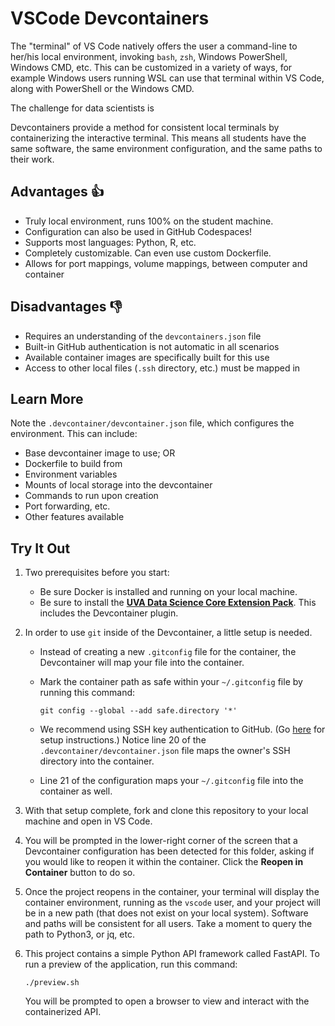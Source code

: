 # VSCode Devcontainers

The "terminal" of VS Code natively offers the user a command-line to her/his local environment, invoking `bash`, `zsh`, Windows PowerShell, Windows CMD, etc. This can be customized in a variety of ways, for example Windows users running WSL can use that terminal within VS Code, along with PowerShell or the Windows CMD.

The challenge for data scientists is 

Devcontainers provide a method for consistent local terminals by containerizing the interactive terminal. This means all students have the same software, the same environment configuration, and the same paths to their work.

## Advantages :thumbsup:

- Truly local environment, runs 100% on the student machine.
- Configuration can also be used in GitHub Codespaces!
- Supports most languages: Python, R, etc.
- Completely customizable. Can even use custom Dockerfile.
- Allows for port mappings, volume mappings, between computer and container

## Disadvantages :thumbsdown:

- Requires an understanding of the `devcontainers.json` file
- Built-in GitHub authentication is not automatic in all scenarios
- Available container images are specifically built for this use
- Access to other local files (`.ssh` directory, etc.) must be mapped in

## Learn More

Note the `.devcontainer/devcontainer.json` file, which configures the environment. This can include:

- Base devcontainer image to use; OR
- Dockerfile to build from
- Environment variables
- Mounts of local storage into the devcontainer
- Commands to run upon creation
- Port forwarding, etc.
- Other features available

## Try It Out

1. Two prerequisites before you start:

   - Be sure Docker is installed and running on your local machine.
   - Be sure to install the [**UVA Data Science Core Extension Pack**](https://marketplace.visualstudio.com/items?itemName=uva-school-of-data-science.sds-vscode). This includes the Devcontainer plugin.
   
2. In order to use `git` inside of the Devcontainer, a little setup is needed.
   
   - Instead of creating a new `.gitconfig` file for the container, the Devcontainer will map your file into the container.
   - Mark the container path as safe within your `~/.gitconfig` file by running this command:

        ```
        git config --global --add safe.directory '*'
        ```
    - We recommend using SSH key authentication to GitHub. (Go [here](SSH.md) for setup instructions.) Notice line 20 of the `.devcontainer/devcontainer.json` file maps the owner's SSH directory into the container.
    - Line 21 of the configuration maps your `~/.gitconfig` file into the container as well.

3. With that setup complete, fork and clone this repository to your local machine and open in VS Code.

4. You will be prompted in the lower-right corner of the screen that a Devcontainer configuration has been detected for this folder, asking if you would like to reopen it within the container. Click the **Reopen in Container** button to do so. 

5. Once the project reopens in the container, your terminal will display the container environment, running as the `vscode` user, and your project will be in a new path (that does not exist on your local system). Software and paths will be consistent for all users. Take a moment to query the path to Python3, or jq, etc.

6. This project contains a simple Python API framework called FastAPI. To run a preview of the application, run this command:

    ```
    ./preview.sh
    ```
   You will be prompted to open a browser to view and interact with the containerized API.
